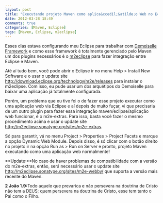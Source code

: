 ```yaml
---
layout: post
title: "Executando projeto Maven como aplica&ccedil;&atilde;o Web no Eclipse"
date: 2012-03-28 18:49
comments: true
categories: [Maven, Eclipse]
tags: [Maven, Eclipse, m2eclipse]
---
```


Esses dias estava configurando meu Eclipse para trabalhar com <a href="http://www.frameworkdemoiselle.gov.br/" target="_blank" title="Demoiselle Framework">Demoiselle Framework</a> e como esse framework &eacute; totalmente gerenciado pelo Maven um dos plugins necess&aacute;rios &eacute; o <a href="http://eclipse.org/m2e/download/" target="_blank" title="m2eclipse">m2eclipse</a> para fazer integra&ccedil;&atilde;o entre Eclipse e Maven.

At&eacute; a&iacute; tudo bem, voc&ecirc; pode abrir o Eclipse ir no menu Help > Install New Software e o usar o update site http://download.eclipse.org/technology/m2e/releases para instalar o m2eclipse. Com isso, eu pude usar um dos arqu&eacute;tipos do Demoiselle para baixar uma aplica&ccedil;&atilde;o j&aacute; totalmente configurada.

Por&eacute;m, um problema que eu tive foi o de fazer esse projeto executar como uma aplica&ccedil;&atilde;o web via Eclipse e a&iacute; depois de muito fu&ccedil;ar, vi que precisaria de um outro plugin para fazer essa integra&ccedil;&atilde;o maven/eclipse/aplica&ccedil;&atilde;o web funcionar, &eacute; o m2e-extras. Para isso, basta voc&ecirc; fazer o mesmo procedimento acima e usar o update site http://m2eclipse.sonatype.org/sites/m2e-extras.

S&oacute; para garantir, v&aacute; no menu Project > Properties > Project Facets e marque a op&ccedil;&atilde;o Dynamic Web Module. Depois disso, &eacute; s&oacute; clicar com o bot&atilde;o direito no projeto ir na op&ccedil;&atilde;o Run as > Run on Server e pronto, projeto Maven executando como uma aplica&ccedil;&atilde;o web normalmente!



**Update:**No caso de haver problemas de compatibilidade com a versão do m2e-extras, então, será necessário usar o update site http://m2eclipse.sonatype.org/sites/m2e-webby/ que suporta a versão mais recente do Maven.

<strong>2 João 1.9:</strong>Todo aquele que prevarica e não persevera na doutrina de Cristo não tem a DEUS; quem persevera na doutrina de Cristo, esse tem tanto o Pai como o Filho.
